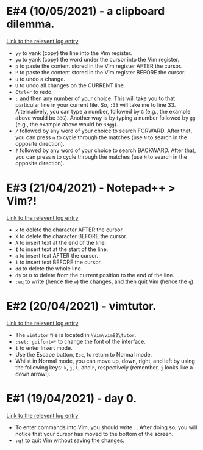 # E#4 (10/05/2021) - a clipboard dilemma.
[Link to the relevent log entry](https://github.com/hnvy/blog-1/blob/main/software/vim/logs/vim_1_logs.md#e4-10052021---a-clipboard-dilemma)
* `yy` to yank (copy) the line into the Vim register.
* `yw` to yank (copy) the word under the cursor into the Vim register.
* `p` to paste the content stored in the Vim register AFTER the cursor.
* `P` to paste the content stored in the Vim register BEFORE the cursor.
* `u` to undo a change.
* `U` to undo all changes on the CURRENT line.
* `Ctrl+r` to redo.
* `:` and then any number of your choice. This will take you to that particular line in your current file. So, `:33` will take me to line 33. Alternatively, you can type a number, followed by `G` (e.g., the example above would be `33G`). Another way is by typing a number followed by `gg` (e.g., the example above would be `33gg`).
* `/` followed by any word of your choice to search FORWARD. After that, you can press `n` to cycle through the matches (use `N` to search in the opposite direction).
* `?` followed by any word of your choice to search BACKWARD. After that, you can press `n` to cycle through the matches (use `N` to search in the opposite direction).

# E#3 (21/04/2021) - Notepad++ > Vim?!
[Link to the relevent log entry](https://github.com/hnvy/blog-1/blob/main/software/vim/logs/vim_1_logs.md#e3-21042021---notepad--vim)
* `x` to delete the character AFTER the cursor.
* `X` to delete the character BEFORE the cursor.
* `A` to insert text at the end of the line.
* `I` to insert text at the start of the line.
* `a` to insert text AFTER the cursor.
* `i` to insert text BEFORE the cursor.
* `dd` to delete the whole line.
* `d$` or `D` to delete from the current position to the end of the line.
* `:wq` to write (hence the `w`) the changes, and then quit Vim (hence the `q`).

# E#2 (20/04/2021) - vimtutor.
[Link to the relevent log entry](https://github.com/hnvy/blog-1/blob/main/software/vim/logs/vim_1_logs.md#e2-20042021---vimtutor)
* The `vimtutor` file is located in `\Vim\vim82\tutor`.
* `:set: guifont=*` to change the font of the interface.
* `i` to enter Insert mode.
* Use the Escape button, `Esc`, to return to Normal mode.
* Whilst in Normal mode, you can move up, down, right, and left by using the following keys: `k`, `j`, `l`, and `h`, respectively (remember, `j` looks like a down arrow!).

# E#1 (19/04/2021) - day 0.
[Link to the relevent log entry](https://github.com/hnvy/blog-1/blob/main/software/vim/logs/vim_1_logs.md#e1-19042021---day-0)
* To enter commands into Vim, you should write `:`. After doing so, you will notice that your cursor has moved to the bottom of the screen.
* `:q!` to quit Vim without saving the changes.

